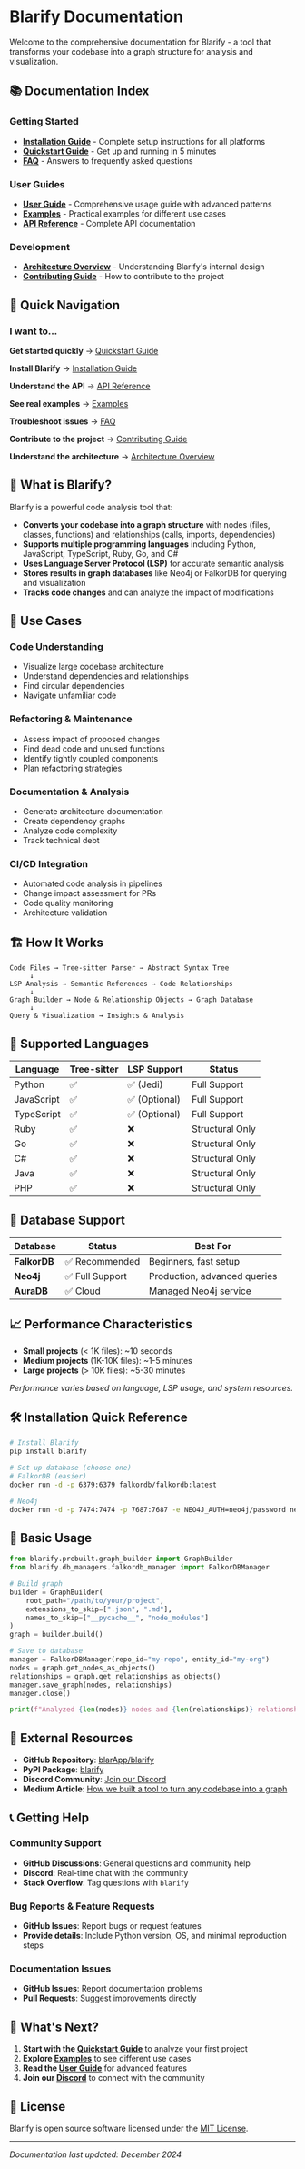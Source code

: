 # Blarify Documentation

Welcome to the comprehensive documentation for Blarify - a tool that transforms your codebase into a graph structure for analysis and visualization.

## 📚 Documentation Index

### Getting Started
- **[Installation Guide](installation.md)** - Complete setup instructions for all platforms
- **[Quickstart Guide](quickstart.md)** - Get up and running in 5 minutes
- **[FAQ](faq.md)** - Answers to frequently asked questions

### User Guides
- **[User Guide](user-guide.md)** - Comprehensive usage guide with advanced patterns
- **[Examples](examples.md)** - Practical examples for different use cases
- **[API Reference](api-reference.md)** - Complete API documentation

### Development
- **[Architecture Overview](architecture.md)** - Understanding Blarify's internal design
- **[Contributing Guide](contributing.md)** - How to contribute to the project

## 🚀 Quick Navigation

### I want to...

**Get started quickly** → [Quickstart Guide](quickstart.md)

**Install Blarify** → [Installation Guide](installation.md)

**Understand the API** → [API Reference](api-reference.md)

**See real examples** → [Examples](examples.md)

**Troubleshoot issues** → [FAQ](faq.md)

**Contribute to the project** → [Contributing Guide](contributing.md)

**Understand the architecture** → [Architecture Overview](architecture.md)

## 📖 What is Blarify?

Blarify is a powerful code analysis tool that:

- **Converts your codebase into a graph structure** with nodes (files, classes, functions) and relationships (calls, imports, dependencies)
- **Supports multiple programming languages** including Python, JavaScript, TypeScript, Ruby, Go, and C#
- **Uses Language Server Protocol (LSP)** for accurate semantic analysis
- **Stores results in graph databases** like Neo4j or FalkorDB for querying and visualization
- **Tracks code changes** and can analyze the impact of modifications

## 🎯 Use Cases

### Code Understanding
- Visualize large codebase architecture
- Understand dependencies and relationships
- Find circular dependencies
- Navigate unfamiliar code

### Refactoring & Maintenance  
- Assess impact of proposed changes
- Find dead code and unused functions
- Identify tightly coupled components
- Plan refactoring strategies

### Documentation & Analysis
- Generate architecture documentation
- Create dependency graphs
- Analyze code complexity
- Track technical debt

### CI/CD Integration
- Automated code analysis in pipelines
- Change impact assessment for PRs
- Code quality monitoring
- Architecture validation

## 🏗️ How It Works

```
Code Files → Tree-sitter Parser → Abstract Syntax Tree
     ↓
LSP Analysis → Semantic References → Code Relationships  
     ↓
Graph Builder → Node & Relationship Objects → Graph Database
     ↓
Query & Visualization → Insights & Analysis
```

## 🔧 Supported Languages

| Language | Tree-sitter | LSP Support | Status |
|----------|-------------|-------------|--------|
| Python | ✅ | ✅ (Jedi) | Full Support |
| JavaScript | ✅ | ✅ (Optional) | Full Support |
| TypeScript | ✅ | ✅ (Optional) | Full Support |
| Ruby | ✅ | ❌ | Structural Only |
| Go | ✅ | ❌ | Structural Only |
| C# | ✅ | ❌ | Structural Only |
| Java | ✅ | ❌ | Structural Only |
| PHP | ✅ | ❌ | Structural Only |

## 💾 Database Support

| Database | Status | Best For |
|----------|--------|----------|
| **FalkorDB** | ✅ Recommended | Beginners, fast setup |
| **Neo4j** | ✅ Full Support | Production, advanced queries |
| **AuraDB** | ✅ Cloud | Managed Neo4j service |

## 📈 Performance Characteristics

- **Small projects** (< 1K files): ~10 seconds
- **Medium projects** (1K-10K files): ~1-5 minutes  
- **Large projects** (> 10K files): ~5-30 minutes

*Performance varies based on language, LSP usage, and system resources.*

## 🛠️ Installation Quick Reference

```bash
# Install Blarify
pip install blarify

# Set up database (choose one)
# FalkorDB (easier)
docker run -d -p 6379:6379 falkordb/falkordb:latest

# Neo4j  
docker run -d -p 7474:7474 -p 7687:7687 -e NEO4J_AUTH=neo4j/password neo4j:latest
```

## 📝 Basic Usage

```python
from blarify.prebuilt.graph_builder import GraphBuilder
from blarify.db_managers.falkordb_manager import FalkorDBManager

# Build graph
builder = GraphBuilder(
    root_path="/path/to/your/project",
    extensions_to_skip=[".json", ".md"],
    names_to_skip=["__pycache__", "node_modules"]
)
graph = builder.build()

# Save to database
manager = FalkorDBManager(repo_id="my-repo", entity_id="my-org")
nodes = graph.get_nodes_as_objects()
relationships = graph.get_relationships_as_objects()
manager.save_graph(nodes, relationships)
manager.close()

print(f"Analyzed {len(nodes)} nodes and {len(relationships)} relationships")
```

## 🔗 External Resources

- **GitHub Repository**: [blarApp/blarify](https://github.com/blarApp/blarify)
- **PyPI Package**: [blarify](https://pypi.org/project/blarify/)
- **Discord Community**: [Join our Discord](https://discord.gg/s8pqnPt5AP)
- **Medium Article**: [How we built a tool to turn any codebase into a graph](https://medium.com/@v4rgas/how-we-built-a-tool-to-turn-any-code-base-into-a-graph-of-its-relationships-23c7bd130f13)

## 📞 Getting Help

### Community Support
- **GitHub Discussions**: General questions and community help
- **Discord**: Real-time chat with the community
- **Stack Overflow**: Tag questions with `blarify`

### Bug Reports & Feature Requests
- **GitHub Issues**: Report bugs or request features
- **Provide details**: Include Python version, OS, and minimal reproduction steps

### Documentation Issues
- **GitHub Issues**: Report documentation problems
- **Pull Requests**: Suggest improvements directly

## 🎉 What's Next?

1. **Start with the [Quickstart Guide](quickstart.md)** to analyze your first project
2. **Explore [Examples](examples.md)** to see different use cases
3. **Read the [User Guide](user-guide.md)** for advanced features
4. **Join our [Discord](https://discord.gg/s8pqnPt5AP)** to connect with the community

## 📄 License

Blarify is open source software licensed under the [MIT License](https://github.com/blarApp/blarify/blob/main/LICENSE.md).

---

*Documentation last updated: December 2024*
